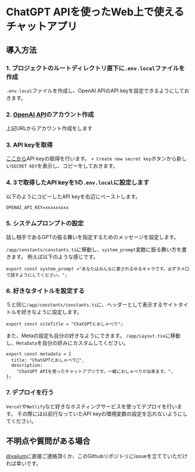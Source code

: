 # ChatGPT APIを使ったWeb上で使えるチャットアプリ

## 導入方法
### 1. プロジェクトのルートディレクトリ直下に`.env.local`ファイルを作成
`.env.local`ファイルを作成し、OpenAI APIのAPI keyを設定できるようにしておきます。

### 2. [OpenAI API](https://platform.openai.com/)のアカウント作成
上記URLからアカウント作成をします

### 3. API keyを取得
[ここから](https://platform.openai.com/account/api-keys)API keyの取得を行います。
`+ Create new secret key`ボタンから新しい`SECRET KEY`を表示し、コピーをしておきます。

### 4. 3で取得したAPI keyを1の`.env.local`に設定します
以下のようにコピーしたAPI keyを右辺にペーストします。
```
OPENAI_API_KEY=xxxxxxxxx
```

### 5. システムプロンプトの設定
話し相手であるGPTの振る舞いを指定するためのメッセージを設定します。

`/app/constants/constants.ts`に移動し、`system_prompt`変数に振る舞い方を書きます。
例えば以下のような感じです。
```
export const system_prompt ="あなたはみんなに愛されるゆるキャラです。必ずタメ口で話すようにしてください。";
```

### 6. 好きなタイトルを設定する
５と同じ`/app/constants/constants.ts`に、ヘッダーとして表示するサイトタイトルを好きなように設定します。
```
export const siteTitle = "ChatGPTとおしゃべり";
```

また、Metaの設定も自分の好きなようにできます。
`/app/Layout.tsx`に移動し、`MetaData`を自分の好みにカスタムしてください。
```
export const metadata = {
  title: "ChatGPTとおしゃべり🐒",
  description:
    "ChatGPT APIを使ったチャットアプリです。一緒におしゃべりが出来ます。",
};
```

### 7. デプロイを行う
`Vercel`や`Netlify`など好きなホスティングサービスを使ってデプロイを行います。
その際には以前行なっていたAPI keyの環境変数の設定を忘れないようにしてください。

## 不明点や質問がある場合
[@yajium](https://twitter.com/yajium_)に直接ご連絡頂くか、このGithubリポジトリにissueを立てていただければ幸いです。
